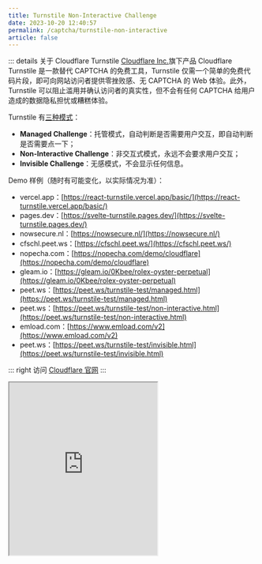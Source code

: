 ```yaml
---
title: Turnstile Non-Interactive Challenge
date: 2023-10-20 12:40:57
permalink: /captcha/turnstile-non-interactive
article: false
---
```


::: details 关于 Cloudflare Turnstile
[Cloudflare Inc.](https://www.cloudflare.com/our-story/)旗下产品 Cloudflare Turnstile 是一款替代 CAPTCHA 的免费工具，Turnstile 仅需一个简单的免费代码片段，即可向网站访问者提供零挫败感、无 CAPTCHA 的 Web 体验。此外，Turnstile 可以阻止滥用并确认访问者的真实性，但不会有任何 CAPTCHA 给用户造成的数据隐私担忧或糟糕体验。
<br>

Turnstile 有[三种模式](https://developers.cloudflare.com/turnstile/reference/widget-types/)：

- **Managed Challenge**：托管模式，自动判断是否需要用户交互，即自动判断是否需要点一下；
- **Non-Interactive Challenge**：非交互式模式，永远不会要求用户交互；
- **Invisible Challenge**：无感模式，不会显示任何信息。

Demo 样例（随时有可能变化，以实际情况为准）：
<br>

- vercel.app：[https://react-turnstile.vercel.app/basic/](https://react-turnstile.vercel.app/basic/)<Badge text="多种自定义" type="tip" vertical="middle"/>
- pages.dev：[https://svelte-turnstile.pages.dev/](https://svelte-turnstile.pages.dev/)<Badge text="多种自定义" type="tip" vertical="middle"/>
- nowsecure.nl：[https://nowsecure.nl/](https://nowsecure.nl/)<Badge text="Managed Challenge" type="tip" vertical="middle"/>
- cfschl.peet.ws：[https://cfschl.peet.ws/](https://cfschl.peet.ws/)<Badge text="Managed Challenge" type="tip" vertical="middle"/>
- nopecha.com：[https://nopecha.com/demo/cloudflare](https://nopecha.com/demo/cloudflare)<Badge text="Managed Challenge" type="tip" vertical="middle"/>
- gleam.io：[https://gleam.io/0Kbee/rolex-oyster-perpetual](https://gleam.io/0Kbee/rolex-oyster-perpetual)<Badge text="Managed Challenge" type="tip" vertical="middle"/>
- peet.ws：[https://peet.ws/turnstile-test/managed.html](https://peet.ws/turnstile-test/managed.html)<Badge text="Managed Challenge" type="tip" vertical="middle"/>
- peet.ws：[https://peet.ws/turnstile-test/non-interactive.html](https://peet.ws/turnstile-test/non-interactive.html)<Badge text="Non-Interactive Challenge" type="tip" vertical="middle"/> <Badge text="本页使用" type="error" vertical="middle"/>
- emload.com：[https://www.emload.com/v2](https://www.emload.com/v2)<Badge text="Non-Interactive Challenge" type="tip" vertical="middle"/>
- peet.ws：[https://peet.ws/turnstile-test/invisible.html](https://peet.ws/turnstile-test/invisible.html)<Badge text="Invisible Challenge" type="tip" vertical="middle"/>

::: right
访问 [Cloudflare 官网](https://www.cloudflare.com/zh-cn/products/turnstile/)
:::

<iframe src="https://peet.ws/turnstile-test/non-interactive.html" height="350px"></iframe>

